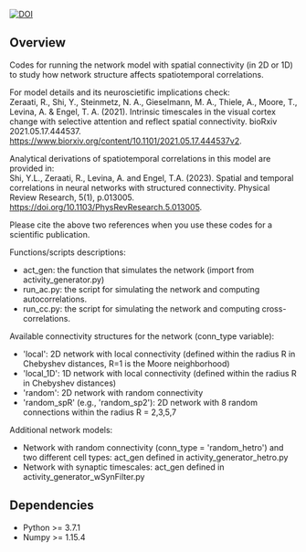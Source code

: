 [![DOI](https://zenodo.org/badge/366038263.svg)](https://zenodo.org/badge/latestdoi/366038263)


## Overview
Codes for running the network model with spatial connectivity (in 2D or 1D) to study how network structure affects spatiotemporal correlations.

For model details and its neuroscietific implications check:   
Zeraati, R., Shi, Y., Steinmetz, N. A., Gieselmann, M. A., Thiele, A., Moore, T., Levina, A. & Engel, T. A. (2021). Intrinsic timescales in the visual cortex change with selective attention and reflect spatial connectivity. bioRxiv 2021.05.17.444537. https://www.biorxiv.org/content/10.1101/2021.05.17.444537v2.  

Analytical derivations of spatiotemporal correlations in this model are provided in:  
Shi, Y.L., Zeraati, R., Levina, A. and Engel, T.A. (2023). Spatial and temporal correlations in neural networks with structured connectivity. Physical Review Research, 5(1), p.013005.
https://doi.org/10.1103/PhysRevResearch.5.013005.

Please cite the above two references when you use these codes for a scientific publication.


Functions/scripts descriptions:
- act_gen: the function that simulates the network (import from activity_generator.py)
- run_ac.py: the script for simulating the network and computing autocorrelations.
- run_cc.py: the script for simulating the network and computing cross-correlations.  



Available connectivity structures for the network (conn_type variable):
- 'local': 2D network with local connectivity (defined within the radius R in Chebyshev distances, R=1 is the Moore neighborhood)
- 'local_1D': 1D network with local connectivity (defined within the radius R in Chebyshev distances)
- 'random': 2D network with random connectivity
- 'random_spR' (e.g., 'random_sp2'): 2D network with 8 random connections within the radius R = 2,3,5,7  


Additional network models:
- Network with random connectivity (conn_type = 'random_hetro') and two different cell types: act_gen defined in activity_generator_hetro.py
- Network with synaptic timescales: act_gen defined in activity_generator_wSynFilter.py  


## Dependencies
- Python >= 3.7.1
- Numpy >= 1.15.4 
